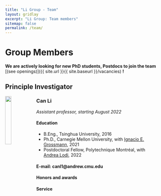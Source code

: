```yaml
---
title: "Li Group - Team"
layout: gridlay
excerpt: "Li Group: Team members"
sitemap: false
permalink: /team/
---
```


# Group Members

 **We are actively looking for new PhD students, Postdocs to join the team** [(see openings)]({{ site.url }}{{ site.baseurl }}/vacancies) **!**

## Principle Investigator


<img src="{{ site.url }}{{ site.baseurl }}/images/teampic/Can_Li.jpg" class="img-responsive" width="20%" style="float: left" />
<div style="text-align: left"> 
  <h3>Can Li</h3>
   <i> Assistant professor, starting August 2022</i>
   <h4>Education</h4>
   <ul style="overflow: hidden">
   <li>B.Eng., Tsinghua University, 2016</li>
 <li>Ph.D., Carnegie Mellon University, with <a href="http://egon.cheme.cmu.edu/" target="_blank">Ignacio E. Grossmann</a>, 2021</li>
 <li>Postdoctoral Fellow, Polytechnique Montréal, with <a href="https://www.gerad.ca/en/people/andrea-lodi" target="_blank">Andrea Lodi</a>, 2022</li>
</ul>
<h4>E-mail: canl1@andrew.cmu.edu </h4>
 <a href="/images/CV/Can_Li_CV_academia.pdf" target="_blank" class="icon"><i class="ai ai-cv-square ai-2x"></i></a>	  <a href="https://twitter.com/Can__Li" target="_blank" class="icon"><i class="fab fa-twitter-square fa-2x"></i></a>
		  <a href="https://scholar.google.com/citations?user=EkwNNlAAAAAJ&hl=en" target="_blank" class="icon"><i class="ai ai-google-scholar-square ai-2x"></i></a>
		  <a href="https://www.linkedin.com/in/can-li-b36647a4/" target="_blank" class="icon"><i class="fab fa-linkedin fa-2x"></i></a>
		  <a href="https://github.com/CanLi1" target="_blank" class="icon"><i class="fab fa-github-square fa-2x"></i></a></h4>
 <h4>Honors and awards
 <h4>Service</h4>
 </div>


<br /><br /><br /><br /><br /><br /><br /><br /><br /><br /><br />

